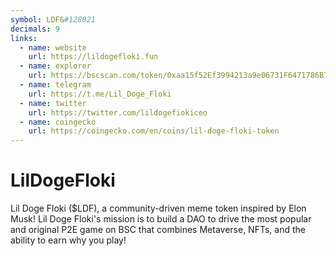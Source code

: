 ```yaml
---
symbol: LDF&#128021
decimals: 9
links:
  - name: website
    url: https://lildogefloki.fun
  - name: explorer
    url: https://bscscan.com/token/0xaa15f52Ef3994213a9e06731F6471786B75372CC
  - name: telegram
    url: https://t.me/Lil_Doge_Floki
  - name: twitter
    url: https://twitter.com/lildogefiokiceo
  - name: coingecko
    url: https://coingecko.com/en/coins/lil-doge-floki-token
---
```


# LilDogeFloki

Lil Doge Floki ($LDF), a community-driven meme token inspired by Elon Musk! Lil Doge Floki's mission is to build a DAO to drive the most popular and original P2E game on BSC that combines Metaverse, NFTs, and the ability to earn why you play!
